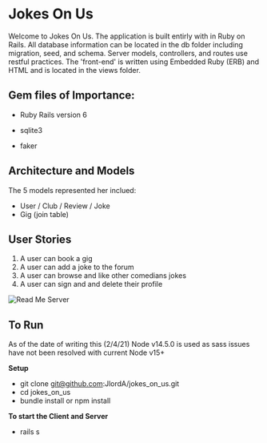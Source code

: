 # Jokes On Us

Welcome to Jokes On Us.  The application is built entirly with in Ruby on Rails.  All database information can be located in the db folder including migration, seed, and schema.  Server models, controllers, and routes use restful practices.  The 'front-end' is written using Embedded Ruby (ERB) and HTML and is located in the views folder.  


## Gem files of Importance:

* Ruby Rails version 6

* sqlite3

* faker

## Architecture and Models
The 5 models represented her inclued:
* User / Club / Review / Joke
* Gig (join table)

## User Stories
1. A user can book a gig
2. A user can add a joke to the forum
3. A user can browse and like other comedians jokes
4. A user can sign and and delete their profile

![Read Me Server](app/assets/images/JokesOnUsGiphy.gif)

## To Run
As of the date of writing this (2/4/21) Node v14.5.0 is used as sass issues have not been resolved with current Node v15+

**Setup**
* git clone git@github.com:JlordA/jokes_on_us.git
* cd jokes_on_us
* bundle install or npm install

**To start the Client and Server**
* rails s

